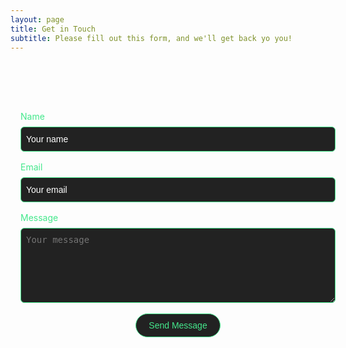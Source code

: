 ```yaml
---
layout: page
title: Get in Touch
subtitle: Please fill out this form, and we'll get back yo you!
---
```


<style>
.contact-section {
  width: 100%;
  max-width: 40rem;
  margin-left: auto;
  margin-right: auto;
  padding: 3rem 1rem;
}

.contact-intro > * + * {
  margin-top: 1rem;
}

.contact-title {
  font-size: 1.875rem;
  line-height: 2.25rem;
  font-weight: 700;
  color: #44E88C
}

.contact-description {
  color: #44E88C;
}

.form-group-container {
  display: grid;
  gap: 1rem;
  margin-top: 2rem;
}

.form-group {
  display: flex;
  flex-direction: column;
}

.form-label {
  margin-bottom: 0.5rem;
  color: #44E88C;
}

.form-input,
.form-textarea {
  padding: 0.5rem;
  border: 1px solid #44E88C;
  background-color: #222222;
  color: white;
  display: flex;
  height: 2.5rem;
  width: 100%;
  border-radius: 0.375rem;
  font-size: 0.875rem;
  line-height: 1.25rem;
}

.form-input::placeholder,
.form-textarea:focus-visible {
  color: white;
}

.form-input:focus-visible,
.form-textarea:focus-visible {
  outline: 2px solid #800080;
  outline-offset: 2px;
}

.form-textarea {
  min-height: 120px;
}
.border-button {
    background: #222222;
    padding: 10px 20px;
    border-radius: 25px;
    border: 1px solid #44E88C;
    color: #44E88C;
    font-weight: 500;
    font-size: 14px;
}
.border-button:hover {
    background: #44E88C;
    padding: 10px 20px;
    border-radius: 25px;
    border: 1px solid #44E88C;
    color: #000000;
    font-weight: 500;
    font-size: 14px;
}
</style>

<script>
    window.onload = function() {
        // Reset the form fields when the page loads
        document.getElementById("form").reset();
    };
</script>

<section class="contact-section">

  <form class="contact-form" action="https://api.web3forms.com/submit" method="POST">
    <input type="hidden" name="access_key" value="d3bee2f3-1516-44e3-b80d-f3c3e75bbf34" />
    <input type="hidden" name="subject" value="New Contact Form Submission from Web3Forms" />
    <input type="hidden" name="from_name" value="My Website" />
    <input type="hidden" name="redirect" value="https://nanobytesecurity.com/thanks">
    <div class="form-group-container">
      <div class="form-group">
        <label for="name" class="form-label">Name</label>
        <input id="name" name="name" class="form-input" placeholder="Your name" type="text" />
      </div>
      <div class="form-group">
        <label for="email" class="form-label">Email</label>
        <input id="email" name="email" class="form-input" placeholder="Your email" type="email" />
      </div>
      <div class="form-group">
        <label for="message" class="form-label">Message</label>
        <textarea class="form-textarea" id="message" name="message" placeholder="Your message"></textarea>
      </div>
    </div>
    <br><center><button class="border-button" type="submit">Send Message</button></center>
  </form>
</section>